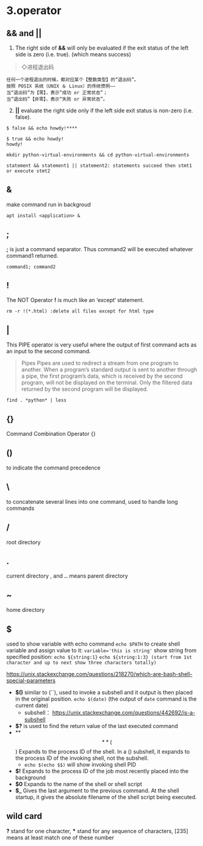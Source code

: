3.operator
========================

&& and ||
---

1. The right side of **&&** will only be evaluated if the exit status of the left side is zero (i.e. true). (which means success)
 > ◇进程退出码

    任何一个进程退出的时候，都对应某个【整数类型】的“退出码”。
    按照 POSIX 系统（UNIX ＆ Linux）的传统惯例——
    当“退出码”为【零】，表示“成功 or 正常状态”；
    当“退出码”【非零】，表示“失败 or 异常状态”。
2. **||** evaluate the right side only if the left side exit status is non-zero (i.e. false).

```
$ false && echo howdy!****

$ true && echo howdy!
howdy!

mkdir python-virtual-environments && cd python-virtual-environments

statement && statement1 || statement2: statements succeed then stmt1 or execute stmt2
```

&
---
make command run in backgroud
```
apt install <application> &
```

;
--
**;** is just a command separator. Thus command2 will be executed whatever command1 returned.
```
command1; command2
```

!
---
The NOT Operator **!** is much like an ‘except‘ statement. 
```
rm -r !(*.html) :delete all files except for html type
```

|
---
This PIPE operator is very useful where the output of first command acts as an input to the second command.
> Pipes
    Pipes are used to redirect a stream from one program to another. When a program’s standard output is sent to another through a pipe, the first program’s data, which is received by the second program, will not be displayed on the terminal. Only the filtered data returned by the second program will be displayed.
```
find . *python* | less
```
{}
---
Command Combination Operator {}

()
---
to indicate the command precedence

\
---
to concatenate several lines into one command, used to handle long commands

/
---
root directory

.
---
current directory ,  and **..** means parent directory

~
---
home directory

$
---
used to show variable with echo command
`echo $PATH`
to create shell variable and assign value to it:
`variable='this is string'`
show string from specified position:
`echo ${string:1}` `echo ${string:1:3} (start from 1st character and up to next show three characters totally)`


https://unix.stackexchange.com/questions/218270/which-are-bash-shell-special-parameters

- **$()** similar to (``), used to invoke a subshell and it output is then placed in the original position.
`echo $(date)` (the output of `date` command is the current date)
    + subshell： https://unix.stackexchange.com/questions/442692/is-a-subshell
- **$?** is used to find the return value of the last executed command
- **$$**($$) Expands to the process ID of the shell. In a () subshell, it expands to the process ID of the invoking shell, not the subshell.
    - `echo $(echo $$)` will show invoking shell PID
- **$!** Expands to the process ID of the job most recently placed into the background
- **$0** Expands to the name of the shell or shell script
- **$_** Gives the last argument to the previous command. At the shell startup, it gives the absolute filename of the shell script being executed.

wild card
---
**?** stand for one character, __*__ stand for any sequence of characters, [235] means at least match one of these number